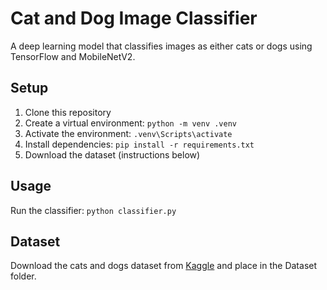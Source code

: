 # Cat and Dog Image Classifier

A deep learning model that classifies images as either cats or dogs using TensorFlow and MobileNetV2.

## Setup

1. Clone this repository
2. Create a virtual environment: `python -m venv .venv`
3. Activate the environment: `.venv\Scripts\activate`
4. Install dependencies: `pip install -r requirements.txt`
5. Download the dataset (instructions below)

## Usage

Run the classifier: `python classifier.py`

## Dataset

Download the cats and dogs dataset from [Kaggle](https://www.kaggle.com/code/robikscube/working-with-image-data-in-python/input) and place in the Dataset folder.
